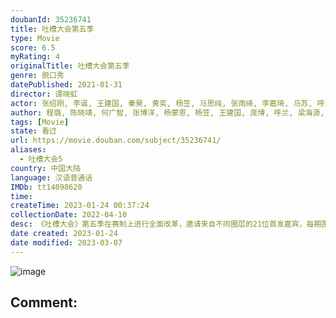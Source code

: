 ```yaml
---
doubanId: 35236741
title: 吐槽大会第五季
type: Movie
score: 6.5
myRating: 4
originalTitle: 吐槽大会第五季
genre: 脱口秀
datePublished: 2021-01-31
director: 谭晓虹
actor: 张绍刚, 李诞, 王建国, 秦昊, 黄奕, 杨笠, 马思纯, 张雨绮, 李嘉琦, 马苏, 呼兰, 杨蒙恩, 陈卓璇, 张大大, 张颜齐, 易立竞, 刘嘉裕, 宋方金, 王勉, 阎鹤祥, 郭采洁, 薇娅, 姜云升, 蒙淇淇, 周琦, 乃万, 那吾克热·玉素甫江, 郭艾伦, 杨鸣, 范志毅, 茂涛, 金星, 吴星辰, 江梓浩, 陈晓靖, 何广智, 董宝石, 杨天真, 毛衍七, 丁太升, 李菲儿, 金莎, 潘长江, 蔡明, 仁科, 罗翔, 许知远, 李若彤, 李雪琴, 庞博, 程璐, 汪东城, 大张伟
author: 程璐, 陈晓靖, 何广智, 张博洋, 杨蒙恩, 杨笠, 王建国, 庞博, 呼兰, 梁海源, 李文妤, 吐提古丽·热杰, 王俊霖, 鸟鸟, 吴星辰, 江梓浩
tags: [Movie]
state: 看过
url: https://movie.douban.com/subject/35236741/
aliases:
  - 吐槽大会5
country: 中国大陆
language: 汉语普通话
IMDb: tt14098620
time: 
createTime: 2023-01-24 00:37:24
collectionDate: 2022-04-10
desc: 《吐槽大会》第五季在赛制上进行全面改革，邀请来自不同圈层的21位首发嘉宾，每期围绕不同主咖进行吐槽。本季加入团战形式和真人秀，让节目从“单本剧”变“连续剧”，在赛制的对抗中激发嘉宾在吐槽场中的胜负欲，...
date created: 2023-01-24
date modified: 2023-03-07
---
```


![image](p2630403566.jpg)

Comment:
---
